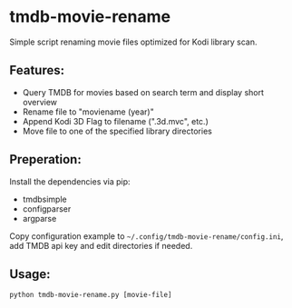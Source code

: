 # tmdb-movie-rename
Simple script renaming movie files optimized for Kodi library scan.

## Features:
- Query TMDB for movies based on search term and display short overview
- Rename file to "moviename (year)"
- Append Kodi 3D Flag to filename (".3d.mvc", etc.)
- Move file to one of the specified library directories

## Preperation:
Install the dependencies via pip:
- tmdbsimple
- configparser
- argparse

Copy configuration example to `~/.config/tmdb-movie-rename/config.ini`, add TMDB api key and edit directories if needed.

## Usage:
`python tmdb-movie-rename.py [movie-file]`
